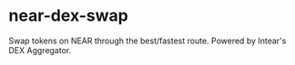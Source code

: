 # near-dex-swap
Swap tokens on NEAR through the best/fastest route. Powered by Intear's DEX Aggregator.
